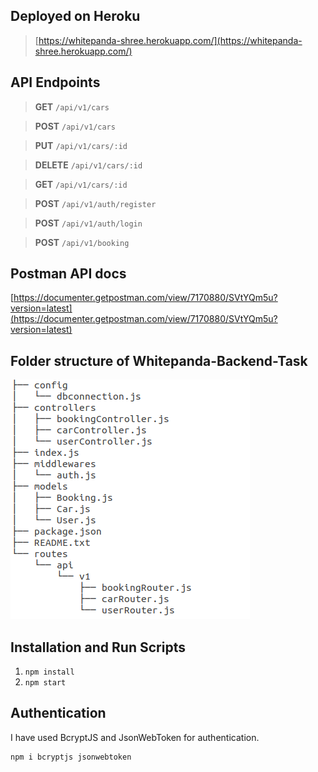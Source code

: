 ## Deployed on Heroku

> [https://whitepanda-shree.herokuapp.com/](https://whitepanda-shree.herokuapp.com/)

## API Endpoints

> **GET** `/api/v1/cars`

> **POST** `/api/v1/cars`

> **PUT** `/api/v1/cars/:id`

> **DELETE** `/api/v1/cars/:id`

> **GET** `/api/v1/cars/:id`

> **POST** `/api/v1/auth/register`

>  **POST** `/api/v1/auth/login`

>  **POST** `/api/v1/booking`

## Postman API docs

[https://documenter.getpostman.com/view/7170880/SVtYQm5u?version=latest](https://documenter.getpostman.com/view/7170880/SVtYQm5u?version=latest)

## Folder structure of Whitepanda-Backend-Task

![enter image description here](https://raw.githubusercontent.com/shrynshigupta06/whitepanda-backend/master/whitepanda-task.png)

## Installation and Run Scripts
1. `npm install`
2. `npm start`

## Authentication
I have used BcryptJS and JsonWebToken for authentication.

    npm i bcryptjs jsonwebtoken
